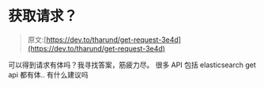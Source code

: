 # 获取请求？

> 原文:[https://dev.to/tharund/get-request-3e4d](https://dev.to/tharund/get-request-3e4d)

可以得到请求有体吗？我寻找答案，筋疲力尽。
很多 API 包括 elasticsearch get api 都有体..
有什么建议吗